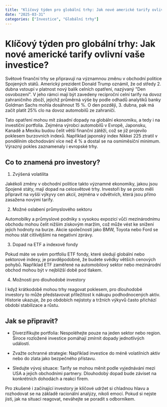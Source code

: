 ```yaml
---
title: "Klíčový týden pro globální trhy: Jak nové americké tarify ovlivní vaše investice?"
date: "2025-03-31"
categories: ["Investice", "Globální trhy"]
---
```


# Klíčový týden pro globální trhy: Jak nové americké tarify ovlivní vaše investice?

Světové finanční trhy se připravují na významnou změnu v obchodní politice Spojených států. Americký prezident Donald Trump oznámil, že od středy 2. dubna vstoupí v platnost nový balík celních opatření, nazývaný "Den osvobození". V jeho rámci mají být zavedeny reciproční celní tarify na dovoz zahraničního zboží, jejichž průměrná výše by podle odhadů analytiků banky Goldman Sachs mohla dosáhnout 15 %. O den později, 3. dubna, pak má začít platit 25% clo na dovoz automobilů ze zahraničí.

Tato opatření mohou mít zásadní dopady na globální ekonomiku, a tedy i na investiční portfolia. Zejména výrobci automobilů v Evropě, Japonsku, Kanadě a Mexiku budou čelit větší finanční zátěži, což se již projevilo poklesem burzovních indexů. Například japonský index Nikkei 225 ztratil v pondělním obchodování více než 4 % a dostal se na osmiměsíční minimum. Výrazný pokles zaznamenaly i evropské trhy.

## Co to znamená pro investory?

1. Zvýšená volatilita

Jakékoli změny v obchodní politice takto významné ekonomiky, jakou jsou Spojené státy, mají dopad na celosvětové trhy. Investoři by se proto měli připravit na vyšší výkyvy cen akcií, zejména v odvětvích, která jsou přímo zasažena novými tarify.

2. Možné oslabení průmyslového sektoru

Automobilky a průmyslové podniky s vysokou expozicí vůči mezinárodnímu obchodu mohou čelit nižším ziskovým maržím, což může vést ke snížení jejich hodnoty na burze. Akcie společností jako BMW, Toyota nebo Ford se mohou stát citlivějšími na negativní zprávy.

3. Dopad na ETF a indexové fondy
 
Pokud máte ve svém portfoliu ETF fondy, které sledují globální nebo sektorové indexy, je pravděpodobné, že budete svědky větších cenových pohybů. Například ETF zaměřené na automobilový sektor nebo mezinárodní obchod mohou být v nejbližší době pod tlakem.

4. Možnosti pro dlouhodobé investory

I když krátkodobě mohou trhy reagovat poklesem, pro dlouhodobé investory to může představovat příležitost k nákupu podhodnocených aktiv. Historie ukazuje, že po obdobích nejistoty a tržních výkyvů často přichází období stabilizace a růstu.

## Jak se připravit?

* Diverzifikujte portfolia: Nespoléhejte pouze na jeden sektor nebo region. Široce rozložené investice pomáhají zmírnit dopady jednotlivých událostí.

* Zvažte ochranné strategie: Například investice do méně volatilních aktiv nebo do zlata jako bezpečného přístavu.

* Sledujte vývoj situace: Tarify se mohou měnit podle vyjednávání mezi USA a jejich obchodními partnery. Dlouhodobý dopad bude záviset na konkrétních dohodách a reakci firem.

Pro zkušené i začínající investory je klíčové udržet si chladnou hlavu a rozhodovat se na základě racionální analýzy, nikoli emocí. Pokud si nejste jisti, jak na situaci reagovat, neváhejte se poradit s odborníkem.
